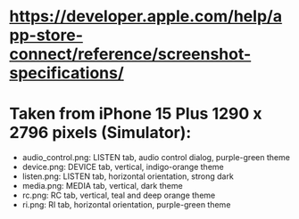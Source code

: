 # https://developer.apple.com/help/app-store-connect/reference/screenshot-specifications/ 
# Taken from iPhone 15 Plus 1290 x 2796 pixels (Simulator):
- audio_control.png: LISTEN tab, audio control dialog, purple-green theme
- device.png: DEVICE tab, vertical, indigo-orange theme
- listen.png: LISTEN tab, horizontal orientation, strong dark
- media.png: MEDIA tab, vertical, dark theme
- rc.png: RC tab, vertical, teal and deep orange theme
- ri.png: RI tab, horizontal orientation, purple-green theme
